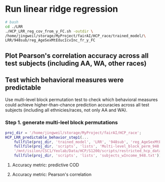 # Run linear ridge regression

```bash
# bash
cd ./LRR
./HCP_LRR_reg_cov_from_y_FC.sh -outdir \
/home/jingweil/storage/MyProject/fairAI/HCP_race/trained_model/\
LRR/948sub/reg_AgeSexMtEducIcvInc_fr_y_FC
```

## Plot Pearson's correlation accuracy across all test subjects (including AA, WA, other races)

## Test which behavioral measures were predictable

Use multi-level block permutation test to check which behavioral measures could achieve higher-than-chance prediction accuracies across all test subjects (including all ethnicies/races, not only AA and WA).

### Step 1. generate multi-leel block permutations

```matlab
proj_dir = '/home/jingweil/storage/MyProject/fairAI/HCP_race';
HCP_LRR_predictable_behavior_step1(...
    fullfile(proj_dir, 'trained_model', 'LRR', '948sub', 'reg_AgeSexMtEducIcvInc_fr_y_FC'), 1000, ...
    fullfile(proj_dir, 'scripts', 'lists', 'Multi-level_block_perm_948.csv'), ...
    '/mnt/isilon/CSC1/Yeolab/Data/HCP/S1200/scripts/restricted_hcp_data/RESTRICTED_jingweili_4_12_2017_1200subjects_fill_empty_zygosityGT_by_zygositySR.csv', ...
    fullfile(proj_dir, 'scripts', 'lists', 'subjects_wIncome_948.txt'))
```

1. Accuracy metric: predictive COD



2. Accuracy metric: Pearson's correlation